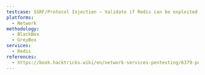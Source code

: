 ```yaml
---
testcase: SSRF/Protocol Injection – Validate if Redis can be exploited via SSRF tricks (Gitlab, CRLF) to execute commands, especially in complex webapps using Redis as a backend
platforms: 
  - Network
methodology: 
  - BlackBox
  - GreyBox
services:
  - Redis
references:
  - https://book.hacktricks.wiki/en/network-services-pentesting/6379-pentesting-redis.html
---
```


